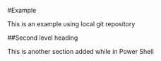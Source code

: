 #Example

This is an example using local git repository

##Second level heading

This is another section added while in Power Shell